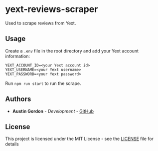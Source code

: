 # yext-reviews-scraper

Used to scrape reviews from Yext.

## Usage

Create a `.env` file in the root directory and add your Yext account information:

```
YEXT_ACCOUNT_ID=<your Yext account id>
YEXT_USERNAME=<your Yext username>
YEXT_PASSWORD=<your Yext password>
```

Run `npm run start` to run the scrape.

## Authors

* **Austin Gordon** - *Development* - [GitHub](https://github.com/AustinLeeGordon)

## License

This project is licensed under the MIT License - see the [LICENSE](LICENSE) file for details